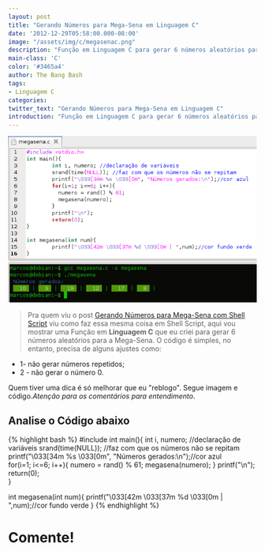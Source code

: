 ```yaml
---
layout: post
title: "Gerando Números para Mega-Sena em Linguagem C"
date: '2012-12-29T05:58:00.000-08:00'
image: "/assets/img/c/megasenac.png"
description: "Função em Linguagem C para gerar 6 números aleatórios para a Mega-Sena."
main-class: 'C'
color: '#3465a4'
author: The Bang Bash
tags:
- Linguagem C
categories:
twitter_text: "Gerando Números para Mega-Sena em Linguagem C"
introduction: "Função em Linguagem C para gerar 6 números aleatórios para a Mega-Sena."
---
```


![Mega Sena Linguagem C](/assets/img/c/megasenac.png)

> Pra quem viu o post [Gerando Números para Mega-Sena com Shell Script](http://terminalroot.com.br/2015/01/gerando-numeros-para-mega-sena-com.html) viu como faz essa mesma coisa em Shell Script, aqui vou mostrar uma Função em __Linguagem C__ que eu criei para gerar 6 números aleatórios para a Mega-Sena. O código é simples, no entanto, precisa de alguns ajustes como: 

* 1- não gerar números repetidos; 
* 2 - não gerar o número 0. 

Quem tiver uma dica é só melhorar que eu "reblogo". Segue imagem e código.*Atenção para os comentários para entendimento*.

## Analise o Código abaixo

{% highlight bash %}
#include 
int main(){ 
 int i, numero; //declaração de variáveis 
 srand(time(NULL)); //faz com que os números não se repitam 
 printf("\033[34m %s \033[0m", "Números gerados:\n");//cor azul  
 for(i=1; i<=6; i++){
  numero = rand() % 61;
  megasena(numero);
 } 
 printf("\n"); 
 return(0);  
}

int megasena(int num){ 
 printf("\033[42m \033[37m %d \033[0m | ",num);//cor fundo verde
} 
{% endhighlight %}

# Comente!
